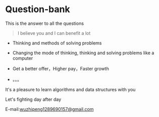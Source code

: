# Question-bank
This is the answer to all the questions

>I believe you and I can benefit a lot

* Thinking and methods of solving problems

* Changing the mode of thinking, thinking and solving problems like a computer

* Get a better offer，Higher pay，Faster growth

* 。。。



It's a pleasure to learn algorithms and data structures with you

Let's fighting day after day

E-mail:wuzhipeng1289690157@gmail.com
